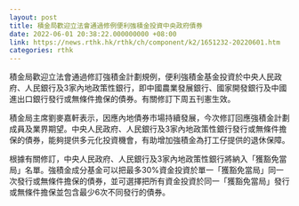 ```yaml
---
layout: post
title: 積金局歡迎立法會通過修例便利強積金投資中央政府債券
date: 2022-06-01 20:38:22.000000000 +08:00
link: https://news.rthk.hk/rthk/ch/component/k2/1651232-20220601.htm
categories: rthk
---
```


積金局歡迎立法會通過修訂強積金計劃規例，便利強積金基金投資於中央人民政府、人民銀行及3家內地政策性銀行，即中國農業發展銀行、國家開發銀行及中國進出口銀行發行或無條件擔保的債券。有關修訂下周五刊憲生效。

積金局主席劉麥嘉軒表示，因應內地債券市場持續發展，今次修訂回應強積金計劃成員及業界期望。中央人民政府、人民銀行及3家內地政策性銀行發行或無條件擔保的債券，能夠提供多元化投資機會，有助增加強積金為打工仔提供的退休保障。

根據有關修訂，中央人民政府、人民銀行及3家內地政策性銀行將納入「獲豁免當局」名單。強積金成分基金可以把最多30%資金投資於單一「獲豁免當局」同一次發行或無條件擔保的債券，並可選擇把所有資金投資於同一「獲豁免當局」發行或無條件擔保並包含最少6次不同發行的債券。
